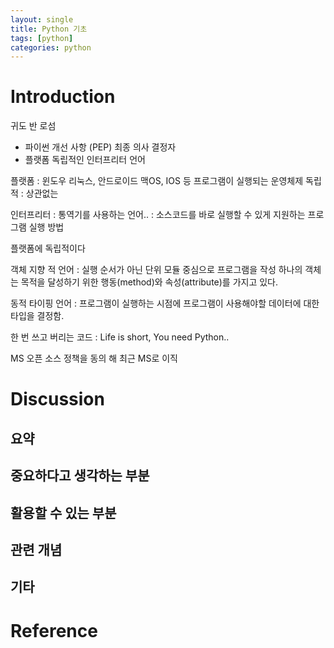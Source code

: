```yaml
---
layout: single
title: Python 기초
tags: [python]
categories: python
---
```

# Introduction

귀도 반 로섬

- 파이썬 개선 사항 (PEP) 최종 의사 결정자 
- 플랫폼 독립적인 인터프리터 언어


플랫폼 : 윈도우 리눅스, 안드로이드 맥OS, IOS 등 프로그램이 실행되는 운영체제
독립적 : 상관없는

인터프리터 : 통역기를 사용하는 언어..
: 소스코드를 바로 실행할 수 있게 지원하는 프로그램 실행 방법

플랫폼에 독립적이다

객체 지향 적 언어
: 실행 순서가 아닌 단위 모듈 중심으로 프로그램을 작성
하나의 객체는 목적을 달성하기 위한 행동(method)와 속성(attribute)를 가지고 있다.

동적 타이핑 언어
: 프로그램이 실행하는 시점에 프로그램이 사용해야할 데이터에 대한 타입을 결정함.


한 번 쓰고 버리는 코드 : Life is short, You need Python..



MS 오픈 소스 정책을 동의 해 최근 MS로 이직

 





# Discussion
## 요약


## 중요하다고 생각하는 부분


## 활용할 수 있는 부분


## 관련 개념


## 기타 


# Reference

